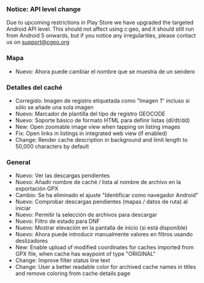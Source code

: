 
### Notice: API level change
Due to upcoming restrictions in Play Store we have upgraded the targeted Android API level. This should not affect using c:geo, and it should still run from Android 5 onwards, but if you notice any irregularities, please contact us on support@cgeo.org

### Mapa
- Nuevo: Ahora puede cambiar el nombre que se muestra de un sendero

### Detalles del caché
- Corregido: Imagen de registro etiquetada como "Imagen 1" incluso si sólo se añade una sola imagen
- Nuevo: Marcador de plantilla del tipo de registro GEOCODE
- Nuevo: Soporte básico de formato HTML para definir listas (dl/dt/dd)
- New: Open zoomable image view when tapping on listing images
- Fix: Open links in listings in integrated web view (if enabled)
- Change: Render cache description in background and limit length to 50,000 characters by default

### General
- Nuevo: Ver las descargas pendientes
- Nuevo: Añadir nombre de caché / lista al nombre de archivo en la exportación GPX
- Cambio: Se ha eliminado el ajuste "Identificar como navegador Android"
- Nuevo: Comprobar descargas pendientes (mapas / datos de ruta) al iniciar
- Nuevo: Permitir la selección de archivos para descargar
- Nuevo: Filtro de estado para DNF
- Nuevo: Mostrar elevación en la pantalla de inicio (si está disponible)
- Nuevo: Ahora puede introducir manualmente valores en filtros usando deslizadores
- New: Enable upload of modified coordinates for caches imported from GPX file, when cache has waypoint of type "ORIGINAL"
- Change: Improve filter status line text
- Change: User a better readable color for archived cache names in titles and remove coloring from cache details page
